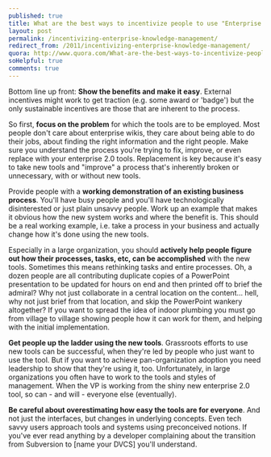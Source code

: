 ```yaml
---
published: true
title: What are the best ways to incentivize people to use "Enterprise 2.0" knowledge management / collaboration tools in an organizaton?
layout: post
permalink: /incentivizing-enterprise-knowledge-management/
redirect_from: /2011/incentivizing-enterprise-knowledge-management/
quora: http://www.quora.com/What-are-the-best-ways-to-incentivize-people-to-use-Enterprise-2-0-knowledge-management-collaboration-tools-in-an-organizaton/answer/Ben-Lopatin
soHelpful: true
comments: true
---
```


Bottom line up front: **Show the benefits and make it easy**. External
incentives might work to get traction (e.g. some award or 'badge') but
the only sustainable incentives are those that are inherent to the
process.

So first, **focus on the problem** for which the tools are to be
employed.  Most people don't care about enterprise wikis, they care
about being able to do their jobs, about finding the right information
and the right people. Make sure you understand the process you're trying
to fix, improve, or even replace with your enterprise 2.0 tools.
Replacement is key because it's easy to take new tools and "improve" a
process that's inherently broken or unnecessary, with or without new
tools.

Provide people with a **working demonstration of an existing business
process**. You'll have busy people and you'll have technologically
disinterested or just plain unsavvy people. Work up an example that
makes it obvious how the new system works and where the benefit is. This
should be a real working example, i.e. take a process in your business
and actually change how it's done using the new tools. 

Especially in a large organization, you should **actively help people
figure out how their processes, tasks, etc, can be accomplished** with
the new tools. Sometimes this means rethinking tasks and entire
processes.  Oh, a dozen people are all contributing duplicate copies of
a PowerPoint presentation to be updated for hours on end and then
printed off to brief the admiral? Why not just collaborate in a central
location on the content... hell, why not just brief from that location,
and skip the PowerPoint wankery altogether? If you want to spread the
idea of indoor plumbing you must go from village to village showing
people how it can work for them, and helping with the initial
implementation.

**Get people up the ladder using the new tools**. Grassroots efforts to
use new tools can be successful, when they're led by people who just
want to use the tool. But if you want to achieve pan-organization
adoption you need leadership to show that they're using it, too.
Unfortunately, in large organizations you often have to work to the
tools and styles of management. When the VP is working from the shiny
new enterprise 2.0 tool, so can - and will - everyone else (eventually).

**Be careful about overestimating how easy the tools are for everyone**.
And not just the interfaces, but changes in underlying concepts. Even
tech savvy users approach tools and systems using preconceived notions.
If you've ever read anything by a developer complaining about the
transition from Subversion to \[name your DVCS\] you'll understand.
